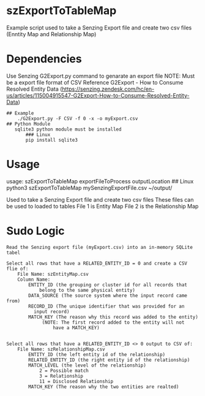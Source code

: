 # szExportToTableMap
Example script used to take a Senzing Export file and create two csv files (Enntity Map and Relationship Map)

# Dependencies
Use Senzing G2Export.py command to genarate an export file
    NOTE: Must be a export file format of CSV
Reference
    G2Export - How to Consume Resolved Entity Data
        (https://senzing.zendesk.com/hc/en-us/articles/115004915547-G2Export-How-to-Consume-Resolved-Entity-Data)

    ## Example 
        ./G2Export.py -F CSV -f 0 -x -o myExport.csv
    ## Python Module
       sqlite3 python module must be installed
           ### Linux
           pip install sqlite3

# Usage
usage: szExportToTableMap exportFileToProcess outputLocation
    ## Linux
    python3 szExportToTableMap mySenzingExportFile.csv ~/output/ 

Used to take a Senzing Export file and create two csv files
    These files can be used to loaded to tables
    File 1 is Entity Map
    File 2 is the Relationship Map


# Sudo Logic
    Read the Senzing export file (myExport.csv) into an in-memory SQLite tabel

    Select all rows that have a RELATED_ENTITY_ID = 0 and create a CSV flie of:
        File Name: szEntityMap.csv
        Column Name:
            ENTITY_ID (the grouping or cluster id for all records that
                belong to the same physical entity)
            DATA_SOURCE (The source system where the input record came from)
            RECORD_ID (The unique identifier that was provided for an
              input record)
            MATCH_KEY (The reason why this record was added to the entity)
                 (NOTE: The first record added to the entity will not
                     have a MATCH_KEY)


    Select all rows that have a RELATED_ENTITY_ID <> 0 output to CSV of:
        File Name: szRelationshipMap.csv
            ENTITY_ID (the left entity id of the relationship)
            RELATED_ENTITY_ID (the right entity id of the relationship)
            MATCH_LEVEL (the level of the relationship)
                2 = Possible match
                3 = Relationship
                11 = Disclosed Relationship
            MATCH_KEY (The reason why the two entities are realted)
